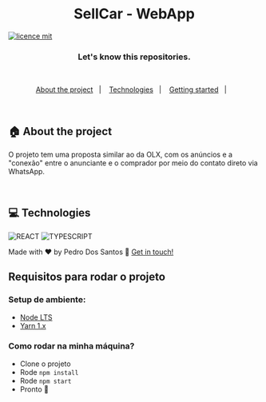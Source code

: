 <h1 align="center">
SellCar - WebApp
</h1>

[![licence mit](https://img.shields.io/badge/licence-MIT-blue.svg)](./LICENSE)

<h3 align="center">
  Let's know this repositories.
</h3>

<br>

<p align="center">
  <a href="#house-about-the-project">About the project</a>&nbsp;&nbsp;&nbsp;|&nbsp;&nbsp;&nbsp;
  <a href="#computer-technologies">Technologies</a>&nbsp;&nbsp;&nbsp;|&nbsp;&nbsp;&nbsp;
  <a href="#construction_worker-installation">Getting started</a>&nbsp;&nbsp;&nbsp;|&nbsp;&nbsp;&nbsp;
</p>

<br>

## :house: About the project

O projeto tem uma proposta similar ao da OLX, com os anúncios e a "conexão" entre o anunciante e o comprador por meio do contato direto via WhatsApp.

  <br>

## :computer: Technologies

![REACT](https://img.shields.io/badge/React-20232A?style=for-the-badge&logo=react&logoColor=61DAFB)
![TYPESCRIPT](https://img.shields.io/badge/TypeScript-007ACC?style=for-the-badge&logo=typescript&logoColor=white)

Made with ♥ by Pedro Dos Santos :wave: [Get in touch!](https://www.linkedin.com/in/pedro-lucas-dos-santos/)

## Requisitos para rodar o projeto

### Setup de ambiente:

- [Node LTS](https://nodejs.org/en/)
- [Yarn 1.x](https://classic.yarnpkg.com/lang/en/docs/install/#mac-stable)

### Como rodar na minha máquina?

- Clone o projeto
- Rode `npm install`
- Rode `npm start`
- Pronto 🎉
